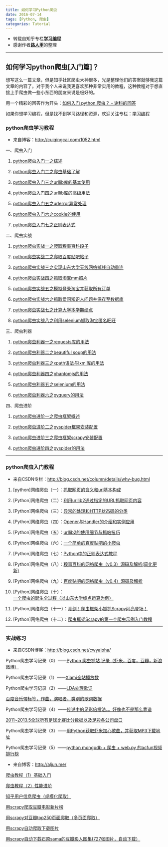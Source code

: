 ```yaml
---
title: 如何学习Python爬虫
date: 2016-07-14
tags: [Python, 爬虫]
categories: Tutorial
---
```


* 转载自知乎专栏[**学习编程**](https://zhuanlan.zhihu.com/passer)
* 感谢作者[__路人甲__](https://www.zhihu.com/people/sgai)的整理

***

## 如何学习python爬虫[入门篇]？

想写这么一篇文章，但是知乎社区爬虫大神很多，光是整理他们的答案就够我这篇文章的内容了。对于我个人来说我更喜欢那种非常实用的教程，这种教程对于想直接上手爬虫做一些小东西的朋友来说是极好的。

用一个精彩的回答作为开头：[如何入门 python 爬虫？ - 谢科的回答](https://www.zhihu.com/question/20899988/answer/24923424)

如果你想学习编程，但是找不到学习路径和资源，欢迎关注专栏：[学习编程](https://zhuanlan.zhihu.com/passer)

<!-- more -->

### python爬虫学习教程

* 来自博客：http://cuiqingcai.com/1052.html

一、爬虫入门

 1. [python爬虫入门一之综述](http://cuiqingcai.com/927.html)
 
 2. [python爬虫入门二之爬虫基础了解](http://cuiqingcai.com/942.html)

 3. [python爬虫入门三之urllib库的基本使用](http://cuiqingcai.com/947.html)

 4. [python爬虫入门四之urllib库的高级用法](http://cuiqingcai.com/954.html)

 5. [python爬虫入门五之urlerror异常处理](http://cuiqingcai.com/961.html)

 6. [python爬虫入门六之cookie的使用](http://cuiqingcai.com/968.html)

 7. [python爬虫入门七之正则表达式](http://cuiqingcai.com/977.html)

二、爬虫实战

 1. [python爬虫实战一之爬取糗事百科段子](http://cuiqingcai.com/990.html)

 2. [python爬虫实战二之爬取百度贴吧帖子](http://cuiqingcai.com/993.html)

 3. [python爬虫实战三之实现山东大学无线网络掉线自动重连](http://cuiqingcai.com/2083.html)

 4. [python爬虫实战四之抓取淘宝mm照片](http://cuiqingcai.com/1001.html)

 5. [python爬虫实战五之模拟登录淘宝并获取所有订单](http://cuiqingcai.com/1076.html)

 6. [python爬虫实战六之抓取爱问知识人问题并保存至数据库](http://cuiqingcai.com/1972.html)

 7. [python爬虫实战七之计算大学本学期绩点](http://cuiqingcai.com/997.html)

 8. [python爬虫实战八之利用selenium抓取淘宝匿名旺旺](http://cuiqingcai.com/2852.html)

三、爬虫利器

 1. [python爬虫利器一之requests库的用法](http://cuiqingcai.com/2556.html)

 2. [python爬虫利器二之beautiful soup的用法](http://cuiqingcai.com/1319.html)

 3. [python爬虫利器三之xpath语法与lxml库的用法](http://cuiqingcai.com/2621.html)

 4. [python爬虫利器四之phantomjs的用法](http://cuiqingcai.com/2599.html)

 5. [python爬虫利器五之selenium的用法](http://cuiqingcai.com/2599.html)

 6. [python爬虫利器六之pyquery的用法](http://cuiqingcai.com/2636.html)

四、爬虫进阶

 1. [python爬虫进阶一之爬虫框架概述](http://cuiqingcai.com/2433.html)

 1. [python爬虫进阶二之pyspider框架安装配置](http://cuiqingcai.com/2443.html)

 1. [python爬虫进阶三之爬虫框架scrapy安装配置](http://cuiqingcai.com/912.html)

 1. [python爬虫进阶四之pyspider的用法](http://cuiqingcai.com/2652.html)

- - - 

### python爬虫入门教程

* 来自CSDN专栏：http://blog.csdn.net/column/details/why-bug.html

 1. [python]网络爬虫（一）：[抓取网页的含义和url基本构成](http://blog.csdn.net/pleasecallmewhy/article/details/8922826)

 1. [Python]网络爬虫（二）：[利用urllib2通过指定的URL抓取网页内容](http://blog.csdn.net/pleasecallmewhy/article/details/8923067)

 1. [Python]网络爬虫（三）：[异常的处理和HTTP状态码的分类](http://blog.csdn.net/pleasecallmewhy/article/details/8923725)

 1. [Python]网络爬虫（四）：[Opener与Handler的介绍和实例应用](http://blog.csdn.net/pleasecallmewhy/article/details/8924889)

 1. [Python]网络爬虫（五）：[urllib2的使用细节与抓站技巧](http://blog.csdn.net/pleasecallmewhy/article/details/8925978)

 1. [Python]网络爬虫（六）：[一个简单的百度贴吧的小爬虫](http://blog.csdn.net/pleasecallmewhy/article/details/8927832)

 1. [Python]网络爬虫（七）：[Python中的正则表达式教程](http://blog.csdn.net/pleasecallmewhy/article/details/8929576)

 1. [Python]网络爬虫（八）：[糗事百科的网络爬虫（v0.3）源码及解析(简化更新)](http://blog.csdn.net/pleasecallmewhy/article/details/8932310)

 1. [Python]网络爬虫（九）：[百度贴吧的网络爬虫（v0.4）源码及解析](http://blog.csdn.net/pleasecallmewhy/article/details/8934726)

 1. [Python]网络爬虫（十）：[一个爬虫的诞生全过程（以山东大学绩点运算为例）](http://blog.csdn.net/pleasecallmewhy/article/details/9305229)

 1. [Python]网络爬虫（十一）：[亮剑！爬虫框架小抓抓Scrapy闪亮登场！](http://blog.csdn.net/pleasecallmewhy/article/details/19354723)

 1. [Python]网络爬虫（十二）：[爬虫框架Scrapy的第一个爬虫示例入门教程](http://blog.csdn.net/pleasecallmewhy/article/details/19642329)

- - -

### 实战练习

* 来自CSDN博客：http://blog.csdn.net/cwyalpha/

Python爬虫学习记录（0）——[Python 爬虫抓站 记录（虾米，百度，豆瓣，新浪微博）](http://blog.csdn.net/cwyalpha/article/details/48111173)

Python爬虫学习记录（1）——[Xiami全站播放数](http://blog.csdn.net/cwyalpha/article/details/48110727)

Python爬虫学习记录（2）——[LDA处理歌词](http://blog.csdn.net/cwyalpha/article/details/48110863)

[百度音乐带标签，作曲，演唱者，类别的歌词数据](http://www.datatang.com/data/43972)

Python爬虫学习记录（4）——[传说中的足彩倍投法。。好像也不是那么靠谱](http://blog.csdn.net/cwyalpha/article/details/48111041)

[2011~2013.5全球所有足球比赛比分数据以及足彩各公司盘口](http://www.datatang.com/data/44171)

Python爬虫学习记录（3）——[用Python获取虾米加心歌曲，并获取MP3下载地址](http://blog.csdn.net/cwyalpha/article/details/48110941)

Python爬虫学习记录（5）——[python mongodb + 爬虫 + web.py 的acfun视频排行榜](http://blog.csdn.net/cwyalpha/article/details/48111101)

* 来自博客：http://aljun.me/

[爬虫教程（1）基础入门](http://aljun.me/post/17)

[爬虫教程（2）性能进阶](http://aljun.me/post/18)

[知乎用户信息爬虫（规模化爬取）](http://aljun.me/post/22)

[用scrapy爬取豆瓣电影新片榜](http://aljun.me/post/4)

[用scrapy对豆瓣top250页面爬取（多页面爬取）](http://aljun.me/post/5)

[用scrapy自动爬取下载图片](http://aljun.me/post/6)

[用scrapy自动下载石原sama的豆瓣影人图集(727张图片，自动下载）](http://aljun.me/post/7)
